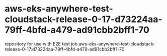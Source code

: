 # aws-eks-anywhere-test-cloudstack-release-0-17-d73224aa-79ff-4bfd-a479-ad91cbb2bff1-70
repository for use with E2E test job aws-eks-anywhere-test-cloudstack-release-0-17:d73224aa-79ff-4bfd-a479-ad91cbb2bff1-70
